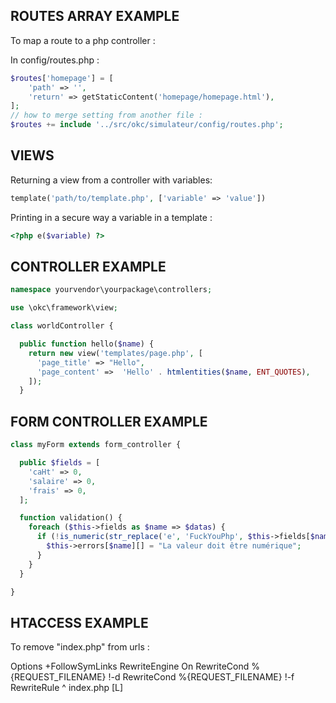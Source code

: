 
ROUTES ARRAY EXAMPLE
---------------------

To map a route to a php controller :

In config/routes.php :
```php
$routes['homepage'] = [
    'path' => '',
    'return' => getStaticContent('homepage/homepage.html'),
];
// how to merge setting from another file :
$routes += include '../src/okc/simulateur/config/routes.php';
```

VIEWS
---------------

Returning a view from a controller with variables:
```php
template('path/to/template.php', ['variable' => 'value'])
```

Printing in a secure way a variable in a template :
```php
<?php e($variable) ?>
```

CONTROLLER EXAMPLE
-------------------

```php
namespace yourvendor\yourpackage\controllers;

use \okc\framework\view;

class worldController {

  public function hello($name) {
    return new view('templates/page.php', [
      'page_title' => "Hello",
      'page_content' =>  'Hello' . htmlentities($name, ENT_QUOTES),
    ]);
  }
```

FORM CONTROLLER EXAMPLE
-----------------------

```php
class myForm extends form_controller {

  public $fields = [
    'caHt' => 0,
    'salaire' => 0,
    'frais' => 0,
  ];

  function validation() {
    foreach ($this->fields as $name => $datas) {
      if (!is_numeric(str_replace('e', 'FuckYouPhp', $this->fields[$name]))) {
        $this->errors[$name][] = "La valeur doit être numérique";
      }
    }
  }

}
```

HTACCESS EXAMPLE
----------------

To remove "index.php" from urls :

Options +FollowSymLinks
RewriteEngine On
RewriteCond %{REQUEST_FILENAME} !-d
RewriteCond %{REQUEST_FILENAME} !-f
RewriteRule ^ index.php [L]